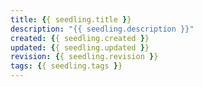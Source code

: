 ```yaml
---
title: {{ seedling.title }}
description: "{{ seedling.description }}"
created: {{ seedling.created }}
updated: {{ seedling.updated }}
revision: {{ seedling.revision }}
tags: {{ seedling.tags }}
---
```


